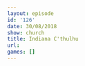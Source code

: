 ```yaml
---
layout: episode
id: '126'
date: 30/08/2018
show: church
title: Indiana C'thulhu
url: 
games: []
---
```

